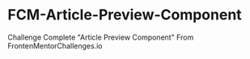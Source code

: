 # FCM-Article-Preview-Component
Challenge Complete "Article Preview Component" From FrontenMentorChallenges.io
